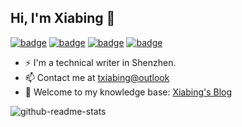 ## Hi, I'm Xiabing 👋

[![badge](https://img.shields.io/badge/我的个人博客-MyBlog-34ABE0?&style=flat-square)](http://120.79.0.214/learning-roadmap/)
[![badge](https://img.shields.io/badge/博客整站导航-Nav-yellow?&style=flat-square)](http://120.79.0.214/nav/)
[![badge](https://img.shields.io/badge/书摘区-Digest-green?&style=flat-square)](http://120.79.0.214/)
[![badge](https://img.shields.io/badge/翻译集-Works-a5b0ed?&style=flat-square)](http://120.79.0.214/)

- ⚡ I'm a technical writer in Shenzhen.
- 📫 Contact me at [txiabing@outlook](mailto:txiabing@outlook.com)
- 🔭 Welcome to my knowledge base: [Xiabing&#39;s Blog](http://120.79.0.214/)

<!--
<img align="right" src="https://github-readme-stats.vercel.app/api?username=linyuxuanlin&count_private=true&hide=issues,contribs&show_icons=true&hide_rank=true" />
-->

![github-readme-stats](https://github-readme-stats.vercel.app/api?username=Xiabing&count_private=true&hide=issues,contribs&show_icons=true&hide_rank=true)

<!--

**** A ✨ _special_ ✨ repository because its `README.md` (this file) appears on your GitHub profile.

Here are some ideas to get you started:


- 🌱 Current work at 

- 🔭 I’m currently working on ...
- 🌱 I’m currently learning ...
- 👯 I’m looking to collaborate on ...
- 🤔 I’m looking for help with ...
- 💬 Ask me about ...
- 📫 How to reach me: ...
- 😄 Pronouns: ...
- ⚡ Fun fact: ...
-->
